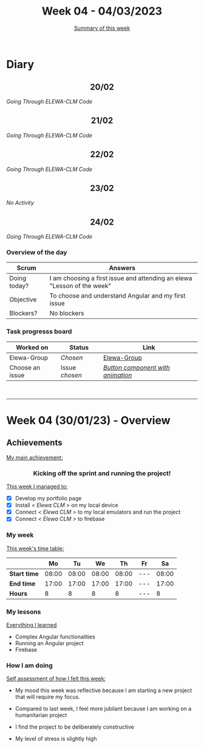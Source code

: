 
<!-- 
  Welcome to your weekly agenda.
  In this agenda, you will note down day to day progress.
-->

<h1 align="center">Week 04 - 04/03/2023</h1>

<p align="center"><a href="#summary">Summary of this week</a></p>

<br/>
<!-- 
  -- SECTION: OVERVIEW
  -- For each day, fill out your diary
  -->

<h1>Diary</h1>

<h2 align="center">20/02</h2>

*Going Through ELEWA-CLM Code*

<h2 align="center">21/02</h2>

*Going Through ELEWA-CLM Code*

<h2 align="center">22/02</h2>

*Going Through ELEWA-CLM Code*

<h2 align="center">23/02</h2>

*No Activity*

<h2 align="center">24/02</h2>

*Going Through ELEWA-CLM Code*

### Overview of the day

<!-- Fill out the daily scrum table 
  -- Doing today? - What are you working on today?
  -- Objective?   - What do you hope to achieve today?
  -- Blockers?    - Any blockers? Anywhere you need help?
-->

| Scrum	 | Answers 	| 
|----------	|-------	|
| Doing today? | I am choosing a first issue and attending an elewa "Lesson of the week" |
| Objective | To choose and understand Angular and my first issue |
| Blockers? | No blockers |


### Task progresss board

<!-- List all the tasks and bounties in progress this week -->

| Worked on 	| Status 	| Link 	|
|----------	|-------	|--------	|
| Elewa-Group | *Chosen* | [Elewa-Group](https://github.com/italanta/elewa-group) |
| Choose an issue | Issue *chosen* | [*Button component with animation*](https://github.com/italanta/elewa-group/issues/11) |

<br/>

<hr id="summary" />
<!-- Fill this section at the end of each week, -->

# Week 04 (30/01/23) - Overview

<!-- What was your main achievement -->
<h2>Achievements</h2>

<u>My main achievement:</u>

<!-- Write the achievement you are most proud off in one line! -->
<h3 align="center">Kicking off the sprint and running the project!</h3>

<!-- List all your achievement -->
<u>This week I managed to:</u>

- [x] Develop my portfolio page
- [x] Install *< Elewa CLM >* on my local device
- [x] Connect *< Elewa CLM >* to my local emulators and run the project
- [x] Connect *< Elewa CLM >* to firebase

### My week
<!-- Keep track of your time table daily -->
<u>This week's time table:</u>

|                | Mo | Tu 	| We 	| Th    | Fr | Sa |
|---             |---	|---	|---  |---    |--- |--- |
| **Start time** |  08:00  |  08:00   |  08:00   | 08:00 | --- |  08:00  |
| **End time**	 |  17:00  |   17:00  |   17:00  | 17:00 | --- |  17:00  |
| **Hours**	     | 8  | 8   | 8   | 8     | ---  | 8  |

### My lessons
<!-- What did I learn? -->
<u>Everything I learned</u>

- Complex Angular functionalities
- Running an Angular project
- Firebase


### How I am doing
<!-- How did you feel? -->
<u>Self assessment of how I felt this week:</u>

- My mood this week was reflective because I am starting a new project that will require my focus.
  
- Compared to last week, I feel more jubilant because I am working on a humanitarian project

- I find the project to be deliberately constructive

- My level of stress is slightly high